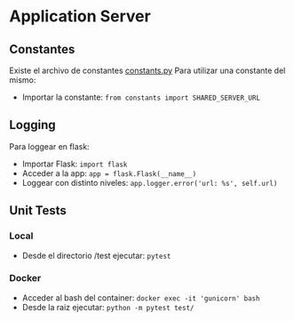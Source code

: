 # Application Server

## Constantes
Existe el archivo de constantes [constants.py](constants.py)
Para utilizar una constante del mismo:
* Importar la constante: `from constants import SHARED_SERVER_URL`


## Logging
Para loggear en flask:
* Importar Flask: `import flask`
* Acceder a la app: `app = flask.Flask(__name__)`
* Loggear con distinto niveles: `app.logger.error('url: %s', self.url)`

## Unit Tests

### Local
* Desde el directorio /test ejecutar: `pytest` 

### Docker
* Acceder al bash del container: `docker exec -it 'gunicorn' bash`
* Desde la raiz ejecutar: `python -m pytest test/`






